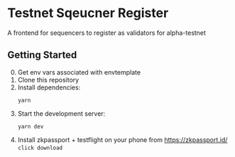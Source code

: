 # Testnet Sqeucner Register

A frontend for sequencers to register as validators for alpha-testnet

## Getting Started

0. Get env vars associated with envtemplate
1. Clone this repository
2. Install dependencies:
   ```
   yarn
   ```
3. Start the development server:
   ```
   yarn dev
   ```
4. Install zkpassport + testflight on your phone from https://zkpassport.id/ `click download`

